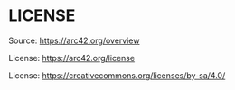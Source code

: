 # LICENSE

Source: <https://arc42.org/overview>

License: <https://arc42.org/license>

License: <https://creativecommons.org/licenses/by-sa/4.0/>
